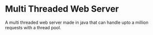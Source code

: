# Multi Threaded Web Server
 A multi threaded web server made in java that can handle upto a million requests with a thread pool.
